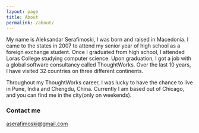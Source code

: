 ```yaml
---
layout: page
title: About
permalink: /about/
---
```


My name is Aleksandar Serafimoski, I was born and raised in Macedonia. 
I came to the states in 2007 to attend my senior year of high school as a foreign exchange student.
Once I graduated from high school, I attended Loras College studying computer science. 
Upon graduation,  I got a job with a global software consultancy called ThoughtWorks. Over the last 10 years, 
I have visited 32 countries on three different continents. 

Throughout my ThoughtWorks career, I was lucky to have the chance to live in Pune, India and Chengdu, China. Currently I am based out of Chicago, and you can find me in the city(only on weekends). 

### Contact me

[aserafimoski@gmail.com](mailto:aserafimoski@gmail.com)